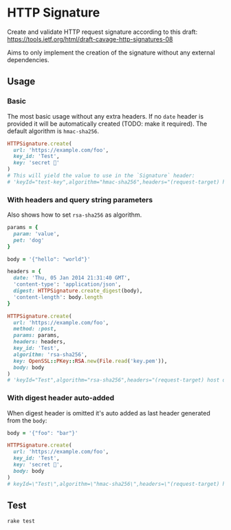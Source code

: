 # HTTP Signature
Create and validate HTTP request signature according to this draft: https://tools.ietf.org/html/draft-cavage-http-signatures-08

Aims to only implement the creation of the signature without any external dependencies.

## Usage

### Basic
The most basic usage without any extra headers. If no `date` header is provided it will be automatically created (TODO: make it required). The default algorithm is `hmac-sha256`.
```ruby
HTTPSignature.create(
  url: 'https://example.com/foo',
  key_id: 'Test',
  key: 'secret 🙈'
)
# This will yield the value to use in the `Signature` header:
# 'keyId="test-key",algorithm="hmac-sha256",headers="(request-target) host date",signature="MDAyMDYxNWRhMmEwNDhiMTQ1MDc0MTFjNWZlNjYwYjY2MTkzNDUzMDE5OGU3ZDRhY2E4MzNiNWNmNTlmYzViYw=="'
```

### With headers and query string parameters
Also shows how to set `rsa-sha256` as algorithm.
```ruby
params = {
  param: 'value',
  pet: 'dog'
}

body = '{"hello": "world"}'

headers = {
  date: 'Thu, 05 Jan 2014 21:31:40 GMT',
  'content-type': 'application/json',
  digest: HTTPSignature.create_digest(body),
  'content-length': body.length
}

HTTPSignature.create(
  url: 'https://example.com/foo',
  method: :post,
  params: params,
  headers: headers,
  key_id: 'Test',
  algorithm: 'rsa-sha256',
  key: OpenSSL::PKey::RSA.new(File.read('key.pem')),
  body: body
)
# 'keyId="Test",algorithm="rsa-sha256",headers="(request-target) host date content-type digest content-length",signature="Ef7MlxLXoBovhil3AlyjtBwAL9g4TN3tibLj7uuNB3CROat/9KaeQ4hW2NiJ+pZ6HQEOx9vYZAyi+7cmIkmJszJCut5kQLAwuX+Ms/mUFvpKlSo9StS2bMXDBNjOh4Auj774GFj4gwjS+3NhFeoqyr/MuN6HsEnkvn6zdgfE2i0="'
```

### With digest header auto-added
When digest header is omitted it's auto added as last header generated from the `body`:

```ruby
body = '{"foo": "bar"}'

HTTPSignature.create(
  url: 'https://example.com/foo',
  key_id: 'Test',
  key: 'secret 🙈',
  body: body
)
# keyId=\"Test\",algorithm=\"hmac-sha256\",headers=\"(request-target) host date digest\",signature=\"NjQ2NzkxMGEwZDYwYmYxNjBlZGQyMmJlZDlkZTgxMDkyN2FhNzBkMzBjYjYyMDRiYTU3YzRiZjkzZGI1NWY3OA==\"
```
## Test
```
rake test
```
